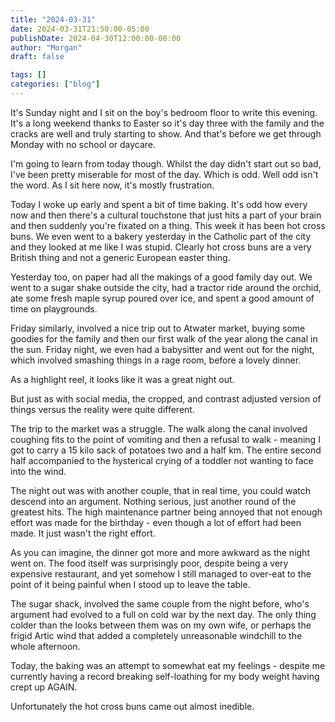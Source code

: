 ```yaml
---
title: "2024-03-31"
date: 2024-03-31T21:50:00-05:00
publishDate: 2024-04-30T12:00:00-00:00
author: "Morgan"
draft: false

tags: []
categories: ["blog"]
---
```


It's Sunday night and I sit on the boy's bedroom floor to write this evening. It's a long weekend thanks to Easter so it's day three with the family and the cracks are well and truly starting to show. And that's before we get through Monday with no school or daycare.

I'm going to learn from today though. Whilst the day didn't start out so bad, I've been pretty miserable for most of the day. Which is odd. Well odd isn't the word. As I sit here now, it's mostly frustration.

Today I woke up early and spent a bit of time baking. It's odd how every now and then there's a cultural touchstone that just hits a part of your brain and then suddenly you're fixated on a thing. This week it has been hot cross buns. We even went to a bakery yesterday in the Catholic part of the city and they looked at me like I was stupid. Clearly hot cross buns are a very British thing and not a generic European easter thing.

Yesterday too, on paper had all the makings of a good family day out. We went to a sugar shake outside the city, had a tractor ride around the orchid, ate some fresh maple syrup poured over ice, and spent a good amount of time on playgrounds.

Friday similarly, involved a nice trip out to Atwater market, buying some goodies for the family and then our first walk of the year along the canal in the sun. Friday night, we even had a babysitter and went out for the night, which involved smashing things in a rage room, before a lovely dinner.

As a highlight reel, it looks like it was a great night out.

But just as with social media, the cropped, and contrast adjusted version of things versus the reality were quite different.

The trip to the market was a struggle. The walk along the canal involved coughing fits to the point of vomiting and then a refusal to walk - meaning I got to carry a 15 kilo sack of potatoes two and a half km. The entire second half accompanied to the hysterical crying of a toddler not wanting to face into the wind.

The night out was with another couple, that in real time, you could watch descend into an argument. Nothing serious, just another round of the greatest hits. The high maintenance partner being annoyed that not enough effort was made for the birthday - even though a lot of effort had been made. It just wasn't the right effort.

As you can imagine, the dinner got more and more awkward as the night went on. The food itself was surprisingly poor, despite being a very expensive restaurant, and yet somehow I still managed to over-eat to the point of it being painful when I stood up to leave the table.

The sugar shack, involved the same couple from the night before, who's argument had evolved to a full on cold war by the next day. The only thing colder than the looks between them was on my own wife, or perhaps the frigid Artic wind that added a completely unreasonable windchill to the whole afternoon.

Today, the baking was an attempt to somewhat eat my feelings - despite me currently having a record breaking self-loathing for my body weight having crept up AGAIN.

Unfortunately the hot cross buns came out almost inedible.
